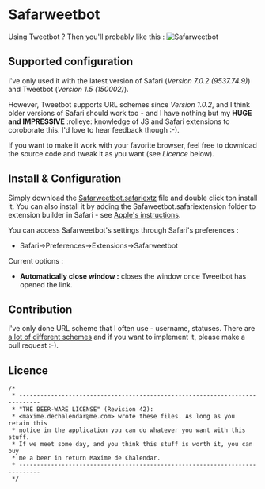 Safarweetbot
============

Using Tweetbot ? Then you'll probably like this :
![Safarweetbot](http://cl.ly/image/432V1z3f0F3i/Safarweetbot.gif)


Supported configuration
-----------

I've only used it with the latest version of Safari (*Version 7.0.2 (9537.74.9)*)
and Tweetbot (*Version 1.5 (150002)*).

However, Tweetbot supports URL schemes since *Version 1.0.2*, and I think older
versions of Safari should work too - and I have nothing but my **HUGE and IMPRESSIVE** :rolleye: knowledge of JS and Safari extensions to coroborate this.
I'd love to hear feedback though :-).

If you want to make it work with your favorite browser, feel free to download
the source code and tweak it as you want (see *Licence* below).


Install & Configuration
------------

Simply download the [Safarweetbot.safariextz](https://github.com/DCMaxxx/Safarweetbot/raw/master/Safarweetbot.safariextz) file and
double click ton install it.
You can also install it by adding the Safaweetbot.safariextension folder to
extension builder in Safari - see [Apple's instructions](https://developer.apple.com/library/safari/documentation/Tools/Conceptual/SafariExtensionGuide/Introduction/Introduction.html).

You can access Safarweetbot's settings through Safari's preferences :

* Safari->Preferences->Extensions->Safarweetbot

Current options :

* **Automatically close window :** closes the window once Tweetbot has opened the
link.


Contribution
-----------

I've only done URL scheme that I often use - username, statuses.
There are [a lot of different schemes](http://tapbots.com/blog/development/tweetbot-url-scheme) and if you want to implement it, please make a pull request :-).


Licence
-----------
```
/*
 * ----------------------------------------------------------------------------
 * "THE BEER-WARE LICENSE" (Revision 42):
 * <maxime.dechalendar@me.com> wrote these files. As long as you retain this
 * notice in the application you can do whatever you want with this stuff.
 * If we meet some day, and you think this stuff is worth it, you can buy
 * me a beer in return Maxime de Chalendar.
 * ----------------------------------------------------------------------------
 */
```
